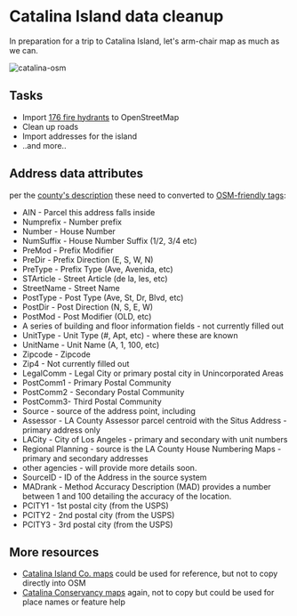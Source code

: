 # Catalina Island data cleanup
In preparation for a trip to Catalina Island, let's arm-chair map as much as we can.

![catalina-osm](https://cloud.githubusercontent.com/assets/695934/17864843/999f94ba-6854-11e6-8712-23ef87b2e4a9.png)


## Tasks
- Import [176 fire hydrants](https://github.com/socal-osm/catalina-cleanup/blob/master/data/fire-hydrants.geojson) to OpenStreetMap
- Clean up roads
- Import addresses for the island
- ..and more..

## Address data attributes
per the [county's description](http://egis3.lacounty.gov/dataportal/2012/06/19/la-county-address-points/) these need to converted to [OSM-friendly tags](http://wiki.openstreetmap.org/wiki/Key:addr):

- AIN - Parcel this address falls inside
- Numprefix - Number prefix
- Number - House Number
- NumSuffix - House Number Suffix (1/2, 3/4 etc)
- PreMod - Prefix Modifier
- PreDir - Prefix Direction (E, S, W, N)
- PreType - Prefix Type (Ave, Avenida, etc)
- STArticle - Street Article (de la, les, etc)
- StreetName - Street Name
- PostType - Post Type (Ave, St, Dr, Blvd, etc)
- PostDir - Post Direction (N, S, E, W)
- PostMod - Post Modifier (OLD, etc)
- A series of building and floor information fields - not currently filled out
- UnitType - Unit Type (#, Apt, etc) - where these are known
- UnitName - Unit Name (A, 1, 100, etc)
- Zipcode - Zipcode
- Zip4 - Not currently filled out
- LegalComm - Legal City or primary postal city in Unincorporated Areas
- PostComm1 - Primary Postal Community
- PostComm2 - Secondary Postal Community
- PostComm3- Third Postal Community
- Source - source of the address point, including
- Assessor - LA County Assessor parcel centroid with the Situs Address - primary address only
- LACity - City of Los Angeles - primary and secondary with unit numbers
- Regional Planning - source is the LA County House Numbering Maps - primary and secondary addresses
- other agencies - will provide more details soon.
- SourceID - ID of the Address in the source system
- MADrank - Method Accuracy Description (MAD) provides a number between 1 and 100 detailing the accuracy of the location.
- PCITY1 - 1st postal city (from the USPS)
- PCITY2 - 2nd postal city (from the USPS)
- PCITY3 - 3rd postal city (from the USPS)

## More resources
- [Catalina Island Co. maps](http://www.visitcatalinaisland.com/island-info/maps) could be used for reference, but not to copy directly into OSM
- [Catalina Conservancy maps](https://www.catalinaconservancy.org/index.php?s=general&p=map_island) again, not to copy but could be used for place names or feature help
